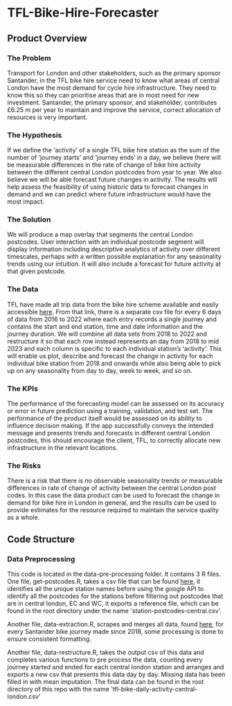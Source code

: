 # TFL-Bike-Hire-Forecaster

## Product Overview

### The Problem
Transport for London and other stakeholders, such as the primary sponsor Santander, in the TFL bike hire service need to know what areas of central London have the most demand for cycle hire infrastructure. They need to know this so they can prioritise areas that are in most need for new investment. Santander, the primary sponsor, and stakeholder, contributes £6.25 m per year to maintain and improve the service, correct allocation of resources is very important.

### The Hypothesis
If we define the ‘activity’ of a single TFL bike hire station as the sum of the number of ‘journey starts’ and ‘journey ends’ in a day, we believe there will be measurable differences in the rate of change of bike hire activity between the different central London postcodes from year to year. We also believe we will be able forecast future changes in activity. The results will help assess the feasibility of using historic data to forecast changes in demand and we can predict where future infrastructure would have the most impact.

### The Solution
We will produce a map overlay that segments the central London postcodes. User interaction with an individual postcode segment will display information including descriptive analytics of activity over different timescales, perhaps with a written possible explanation for any seasonality trends using our intuition. It will also include a forecast for future activity at that given postcode.

### The Data
TFL have made all trip data from the bike hire scheme available and easily accessible [here](https://cycling.data.tfl.gov.uk). From that link, there is a separate csv file for every 6 days of data from 2016 to 2022 where each entry records a single journey and contains the start and end station, time and date information and the journey duration. We will combine all data sets from 2018 to 2022 and restructure it so that each row instead represents an day from 2018 to mid 2023 and each column is specific to each individual station’s ‘activity’. This will enable us plot, describe and forecast the change in activity for each individual bike station from 2018 and onwards while also being able to pick up on any seasonality from day to day, week to week, and so on.

### The KPIs
The performance of the forecasting model can be assessed on its accuracy or error in future prediction using a training, validation, and test set. The performance of the product itself would be assessed on its ability to influence decision making. If the app successfully conveys the intended message and presents trends and forecasts in different central London postcodes, this should encourage the client, TFL, to correctly allocate new infrastructure in the relevant locations.

### The Risks
There is a risk that there is no observable seasonality trends or measurable differences in rate of change of activity between the central London post codes. In this case the data product can be used to forecast the change in demand for bike hire in London in general, and the results can be used to provide estimates for the resource required to maintain the service quality as a whole.

## Code Structure

### Data Preprocessing
This code is located in the data-pre-processing folder. It contains 3 R files. One file, get-postcodes.R, takes a csv file that can be found [here](https://cycling.data.tfl.gov.uk/usage-stats/371JourneyDataExtract22May2023-28May2023.csv), it identifies all the unique station names before using the google API to identify all the postcodes for the stations before filtering out postcodes that are in central london, EC and WC, it exports a reference file, which can be found in the root directory under the name 'station-postcodes-central.csv'.

Another file, data-extraction.R, scrapes and merges all data, found [here](https://cycling.data.tfl.gov.uk/), for every Santander bike journey made since 2018, some processing is done to ensure consistent formatting.

Another file, data-restructure.R, takes the output csv of this data and completes various functions to pre process the data, counting every journey started and ended for each central london station and arranges and exports a new csv that presents this data day by day. Missing data has been filled in with mean imputation. The final data can be found in the root directory of this repo with the name 'tfl-bike-daily-activity-central-london.csv'

